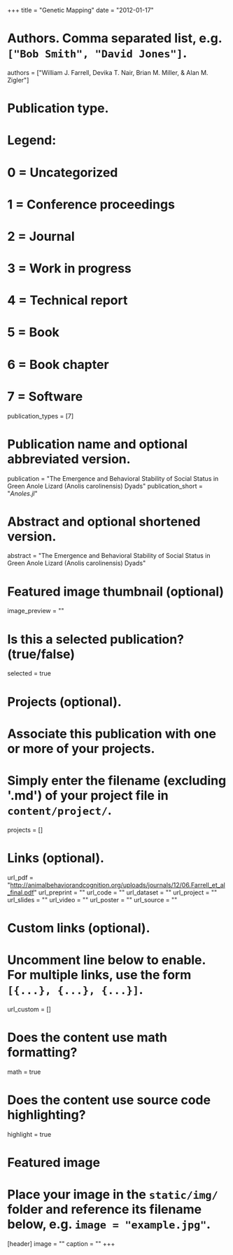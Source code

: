 +++
title = "Genetic Mapping"
date = "2012-01-17"

# Authors. Comma separated list, e.g. `["Bob Smith", "David Jones"]`.
authors = ["William J. Farrell, Devika T. Nair, Brian M. Miller, & Alan M. Zigler"]

# Publication type.
# Legend:
# 0 = Uncategorized
# 1 = Conference proceedings
# 2 = Journal
# 3 = Work in progress
# 4 = Technical report
# 5 = Book
# 6 = Book chapter
# 7 = Software
publication_types = [7]

# Publication name and optional abbreviated version.
publication = "The Emergence and Behavioral Stability of Social Status in Green Anole Lizard (Anolis carolinensis) Dyads"
publication_short = "*Anoles.jl*"

# Abstract and optional shortened version.
abstract = "The Emergence and Behavioral Stability of Social Status in Green Anole Lizard (Anolis carolinensis) Dyads"

# Featured image thumbnail (optional)
image_preview = ""

# Is this a selected publication? (true/false)
selected = true

# Projects (optional).
#   Associate this publication with one or more of your projects.
#   Simply enter the filename (excluding '.md') of your project file in `content/project/`.
projects = []

# Links (optional).
url_pdf = "http://animalbehaviorandcognition.org/uploads/journals/12/06.Farrell_et_al_final.pdf"
url_preprint = ""
url_code = ""
url_dataset = ""
url_project = ""
url_slides = ""
url_video = ""
url_poster = ""
url_source = ""

# Custom links (optional).
#   Uncomment line below to enable. For multiple links, use the form `[{...}, {...}, {...}]`.
url_custom = []

# Does the content use math formatting?
math = true

# Does the content use source code highlighting?
highlight = true

# Featured image
# Place your image in the `static/img/` folder and reference its filename below, e.g. `image = "example.jpg"`.
[header]
image = ""
caption = ""
+++
